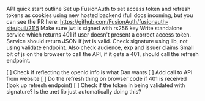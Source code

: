 ﻿
API quick start outline
Set up FusionAuth to set access token and refresh tokens as cookies using new hosted backend (full docs incoming, but you can see the PR here: https://github.com/FusionAuth/fusionauth-site/pull/2115
Make sure jwt is signed with rs256 key
Write standalone service which returns 401 if user doesn't present a correct access token.
Service should return JSON if jwt is valid. Check signature using lib, not using validate endpoint. Also check audience, exp and issuer claims
Small bit of js on the browser to call the API, if it gets a 401, should call the refresh endpoint.


[ ] Check if reflecting the openId info is what Dan wants
[ ] Add call to API from website
[ ] Do the refresh thing on browser code if 401 is received (look up refresh endpoint)
[ ] Check if the token in being validated with signature? Is the .net lib just automatically doing this?
